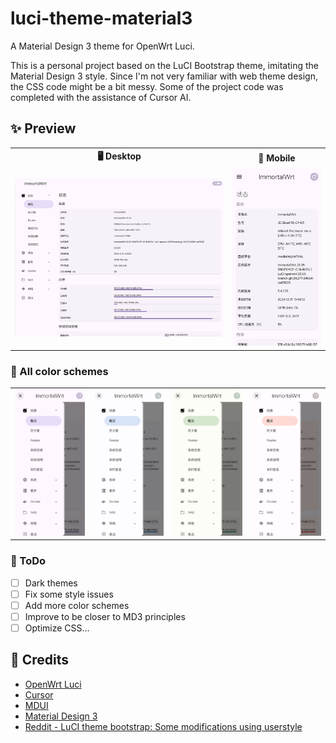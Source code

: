 # luci-theme-material3
A Material Design 3 theme for OpenWrt Luci.

This is a personal project based on the LuCI Bootstrap theme, imitating the Material Design 3 style. Since I'm not very familiar with web theme design, the CSS code might be a bit messy. Some of the project code was completed with the assistance of Cursor AI.


## ✨ Preview
<table>
  <tr>
    <th>🖥️ Desktop</th>
    <th>📱 Mobile</th>
  </tr>
  <tr>
    <td><img src="imgs/md3-desktop-overview.jpg" style="max-height: 600px;" /></td>
    <td><img src="imgs/md3-mobile-overview.jpg" style="max-height: 600px;" /></td>
  </tr>
</table>

### 🎨 All color schemes
<table>
  <tr>
    <td><img src="imgs/md3-mobile-default.jpg" /></td>
    <td><img src="imgs/md3-mobile-blue.jpg" /></td>
    <td><img src="imgs/md3-mobile-green.jpg" /></td>
    <td><img src="imgs/md3-mobile-red.jpg" /></td>
  </tr>
</table>

### 📝 ToDo
- [ ] Dark themes
- [ ] Fix some style issues
- [ ] Add more color schemes
- [ ] Improve to be closer to MD3 principles
- [ ] Optimize CSS...

## 🙏 Credits
- [OpenWrt Luci](https://github.com/openwrt/luci)
- [Cursor](https://www.cursor.com/)
- [MDUI](https://www.mdui.org/zh-cn/)
- [Material Design 3](https://m3.material.io/)
- [Reddit - LuCI theme bootstrap: Some modifications using userstyle](https://www.reddit.com/r/openwrt/comments/qmtmpf/lucithemebootstrap_some_modifications_using/)
